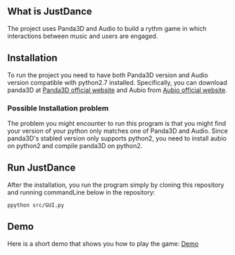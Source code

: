 
## What is JustDance
The project uses Panda3D and Audio to build a rythm game in which interactions between music and users are engaged. 

## Installation
To run the project you need to have both Panda3D version and Audio version compatible with python2.7 installed.
Specifically, you can download panda3D at [Panda3D official website](https://www.panda3d.org/download.php")  and Aubio from [Aubio official website](https://aubio.org/download).

### Possible Installation problem
The problem you might encounter to run this program is that you might find your version of your python only matches one of Panda3D and Audio. Since panda3D's stabled version only supports python2, you need to install aubio on python2 and compile panda3D on python2. 

## Run JustDance
After the installation, you run the program simply by cloning this repository and running commandLine below in the repository:

`ppython src/GUI.py`

## Demo
Here is a short demo that shows you how to play the game: [Demo](https://youtu.be/ZgFJ6O6PidU)
